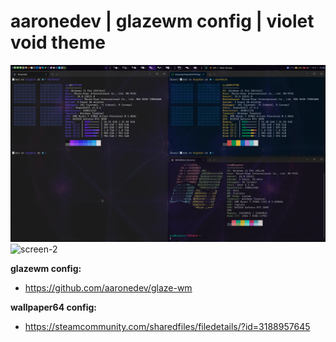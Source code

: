 # aaronedev | glazewm config | violet void theme

![screen-1](./screenshots/2024-05-22_glazewm-screen-1.png)
![screen-2](./screenshots/2024-05-22_glazewm-screen-2.png)

**glazewm config:**

- <https://github.com/aaronedev/glaze-wm>

**wallpaper64 config:**

- <https://steamcommunity.com/sharedfiles/filedetails/?id=3188957645>
